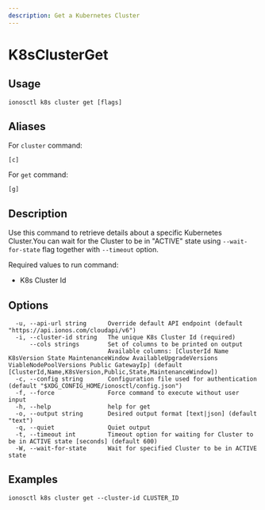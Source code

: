 ```yaml
---
description: Get a Kubernetes Cluster
---
```


# K8sClusterGet

## Usage

```text
ionosctl k8s cluster get [flags]
```

## Aliases

For `cluster` command:

```text
[c]
```

For `get` command:

```text
[g]
```

## Description

Use this command to retrieve details about a specific Kubernetes Cluster.You can wait for the Cluster to be in "ACTIVE" state using `--wait-for-state` flag together with `--timeout` option.

Required values to run command:

* K8s Cluster Id

## Options

```text
  -u, --api-url string      Override default API endpoint (default "https://api.ionos.com/cloudapi/v6")
  -i, --cluster-id string   The unique K8s Cluster Id (required)
      --cols strings        Set of columns to be printed on output 
                            Available columns: [ClusterId Name K8sVersion State MaintenanceWindow AvailableUpgradeVersions ViableNodePoolVersions Public GatewayIp] (default [ClusterId,Name,K8sVersion,Public,State,MaintenanceWindow])
  -c, --config string       Configuration file used for authentication (default "$XDG_CONFIG_HOME/ionosctl/config.json")
  -f, --force               Force command to execute without user input
  -h, --help                help for get
  -o, --output string       Desired output format [text|json] (default "text")
  -q, --quiet               Quiet output
  -t, --timeout int         Timeout option for waiting for Cluster to be in ACTIVE state [seconds] (default 600)
  -W, --wait-for-state      Wait for specified Cluster to be in ACTIVE state
```

## Examples

```text
ionosctl k8s cluster get --cluster-id CLUSTER_ID
```

